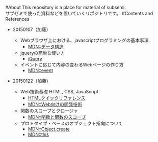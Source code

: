 #About
This repository is a place for material of subsemi.  
サブゼミで使った資料などを置いていくリポジトリです。
#Contents and References
* 20150107（加藤）
    * Webブラウザ上における、javascriptプログラミングの基本事項
        * [MDN::データ構造](https://developer.mozilla.org/ja/docs/Web/JavaScript/Data_structures)
    * jqueryの簡単な使い方
        * [jQuery](http://jquery.com/)
    * イベントに応じて内容の変わるWebページの作り方
        * [MDN::event](https://developer.mozilla.org/ja/docs/Web/API/Event)

* 20150122（加藤）
    * Web技術基礎 HTML, CSS, JavaScript
        * [HTMLクイックリファレンス](http://www.htmq.com/html5/)
        * [MDN::Web向けの開発技術](https://developer.mozilla.org/ja/docs/Web)
    * 関数のスコープとクロージャ
        * [MDN::関数と関数のスコープ](https://developer.mozilla.org/ja/docs/Web/JavaScript/Reference/Functions_and_function_scope)
    * プロトタイプ・ベースのオブジェクト指向について
        * [MDN::Object.create](https://developer.mozilla.org/ja/docs/Web/JavaScript/Reference/Global_Objects/Object/create)
        * [MDN::this](https://developer.mozilla.org/ja/docs/Web/JavaScript/Reference/Operators/this)
